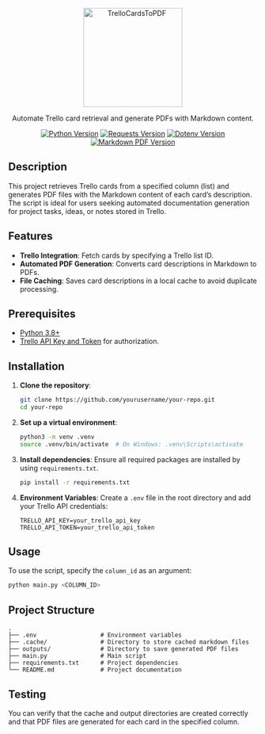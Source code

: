 <p align="center">
  <img src="https://i.imgur.com/2H10REK.png" width="200" alt="TrelloCardsToPDF" />
</p>

[python-version]: https://img.shields.io/badge/python-3.8%2B-blue
[python-url]: https://www.python.org/
[requests-version]: https://img.shields.io/badge/requests-2.26.0-green
[dotenv-version]: https://img.shields.io/badge/python--dotenv-0.20.0-orange
[markdown-pdf-version]: https://img.shields.io/badge/markdown--pdf-1.0.0-yellow

<p align="center">Automate Trello card retrieval and generate PDFs with Markdown content.</p>
<p align="center">
  <a href="https://www.python.org/" target="_blank"><img src="https://img.shields.io/badge/python-3.8%2B-blue" alt="Python Version" /></a>
  <a href="https://pypi.org/project/requests/" target="_blank"><img src="https://img.shields.io/badge/requests-2.26.0-green" alt="Requests Version" /></a>
  <a href="https://pypi.org/project/python-dotenv/" target="_blank"><img src="https://img.shields.io/badge/python--dotenv-0.20.0-orange" alt="Dotenv Version" /></a>
  <a href="https://pypi.org/project/markdown-pdf/" target="_blank"><img src="https://img.shields.io/badge/markdown--pdf-1.0.0-yellow" alt="Markdown PDF Version" /></a>
</p>

## Description

This project retrieves Trello cards from a specified column (list) and generates PDF files with the Markdown content of each card’s description. The script is ideal for users seeking automated documentation generation for project tasks, ideas, or notes stored in Trello.

## Features

- **Trello Integration**: Fetch cards by specifying a Trello list ID.
- **Automated PDF Generation**: Converts card descriptions in Markdown to PDFs.
- **File Caching**: Saves card descriptions in a local cache to avoid duplicate processing.

## Prerequisites

- [Python 3.8+](https://www.python.org/downloads/)
- [Trello API Key and Token](https://developer.atlassian.com/cloud/trello/guides/rest-api/authorization/) for authorization.

## Installation

1. **Clone the repository**:

   ```bash
   git clone https://github.com/yourusername/your-repo.git
   cd your-repo
   ```

2. **Set up a virtual environment**:

   ```bash
   python3 -m venv .venv
   source .venv/bin/activate  # On Windows: .venv\Scripts\activate
   ```

3. **Install dependencies**:
   Ensure all required packages are installed by using `requirements.txt`.

   ```bash
   pip install -r requirements.txt
   ```

4. **Environment Variables**:
   Create a `.env` file in the root directory and add your Trello API credentials:
   ```plaintext
   TRELLO_API_KEY=your_trello_api_key
   TRELLO_API_TOKEN=your_trello_api_token
   ```

## Usage

To use the script, specify the `column_id` as an argument:

```bash
python main.py <COLUMN_ID>
```

## Project Structure

```
.
├── .env                  # Environment variables
├── .cache/               # Directory to store cached markdown files
├── outputs/              # Directory to save generated PDF files
├── main.py               # Main script
├── requirements.txt      # Project dependencies
└── README.md             # Project documentation
```

## Testing

You can verify that the cache and output directories are created correctly and that PDF files are generated for each card in the specified column.

